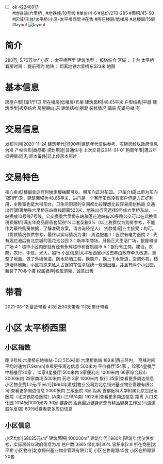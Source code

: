 - [ ] ok [42248917](https://bj.5i5j.com/ershoufang/42248917.html)  
 #地铁站/六里桥 ,  #地铁线/10号线
#单价/4-6 #总价/270-285 #面积/45-50   #区域/丰台/太平桥/小区-太平桥西里 #在售 #所在楼层/低楼层 #总楼层/15层 #layout 
![layout](http://image16.5i5j.com/erp/house/4224/42248917/huxing/ibabaomb5283128f.jpg_P5.jpg) 
# 简介 
 280万,  5.76万/m² 
小区： 太平桥西里
建筑类型： 板塔结合
区域： 丰台 太平桥
看房时间： 提前预约
地铁： 距离地铁六里桥东523米 地图
# 基本信息 
 房屋户型|1室1厅1卫
所在楼层|低楼层/15层
建筑面积|48.65平米
户型结构|平层
建筑类型|板塔结合
房屋朝向|东
建筑结构|钢混
装修情况|简装
配备电梯|有
# 交易信息 
 发布时间|2020-11-24
建筑年代|1990年|建筑年代仅供参考，实际房龄以政府信息为准
产权性质|商品房
规划用途|普通住宅
上次交易|2014-01-01
购房年限|满五年
抵押情况|无
房本备件|已上传房本照片
# 交易特色 
 核心卖点|楼层合适有时候走楼梯都可以，朝东向正对花园。
户型介绍|此房为东向1室1厅1卫，建筑面积为48.65平米，进门是一个客厅虽然没有窗户但是方正好利用，主卧室也挺大带阳台，卫生间厨房的空间都比较理想比较容易规划格局
交通出行|距离地铁六里桥东站直线距离523米，地铁出行可选择9号线六里桥东站，一站换成10号线7号线。公交换乘六里桥东站和莲花池站有20多路公交可以在此换乘
税费解析|满五年商品房首套契税1%二套契税3%（以上税费仅为购房参考，不能作为最终购房依据，了解准确方案，请咨询经纪人）
贷款情况|业主接受：均可。（贷款情况仅供参考，最终以实际情况为准）
周边配套|1：医院有电力医院
2：先有莲花池后有北京城的莲花池公园
3：新年华商场，月恒正大生活广场，银座和谐广场
4：超市小区内部就有还有永辉超市和首航超市
5：银行有工商，建设，农商，农行，中信，光大，招行
小区信息|太平桥西里小区去年由政府牵头改造，重整了地面，做了外墙保温，防水防晒工程，换窗户，换上下水管道，空调外机，楼道墙体刷新。小区将原来私人占据的车位清除统一规划出租。并且有两个小公园，新装了70多个摄
权属抵押|权属清晰，诚意出售
# 带看 
 2021-08-12|最近带看	 4|次|近30天带看	 11|次|累计带看
# 小区 太平桥西里
## 小区指数 
 距 9号线 六里桥东地铁站-D口 515米|距 六里桥南站 189米|西三环内， 高峰时间平均时速为17.9km/h|查看更多周边信息
500米内 平价餐厅154家 ，12家4星餐厅
中档餐厅20家 ，10家4星餐厅|500米内 8家便利店
1000米内 66家综合超市
2000米内 29家商场|500米内 药店 3家
1000米内 银行 35家|查看更多周边信息
小区物业费1.2元/平米/月|1994年建成|物业公司为北京恒兴基业物业管理有限公司|查看更多周边信息
2000米内 三级医院 3家|距离 首都医科大学附属北京世纪坛医院（北京铁路总医院）(A类) (三甲/A类) 1922米|查看更多周边信息
距离 人口文化园 1014米|1000米内 30家 健身房
距离最近健身房恋尚精品健身工作室(马连道威尔夏店) 609米|查看更多周边信息
## 小区信息 
 小区均价|68025元/m²
建筑面积|400000m²
建筑年代|1980年|建筑年代仅供参考，实际房龄以政府信息为准
总户数|3865
绿化率|30%
容积率|2.8
所在商圈|太平桥
小区物业|北京恒兴基业物业管理有限公司
小区在售房源45套
小区在租房源20套
